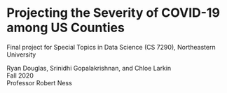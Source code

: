 # Projecting the Severity of COVID-19 among US Counties

Final project for Special Topics in Data Science (CS 7290), Northeastern University

Ryan Douglas, Srinidhi Gopalakrishnan, and Chloe Larkin <br> Fall 2020 <br>
Professor Robert Ness
